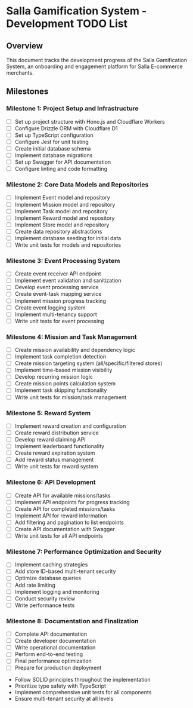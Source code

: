 # Salla Gamification System - Development TODO List

## Overview
This document tracks the development progress of the Salla Gamification System, an onboarding and engagement platform for Salla E-commerce merchants.

## Milestones

### Milestone 1: Project Setup and Infrastructure
- [ ] Set up project structure with Hono.js and Cloudflare Workers
- [ ] Configure Drizzle ORM with Cloudflare D1
- [ ] Set up TypeScript configuration
- [ ] Configure Jest for unit testing
- [ ] Create initial database schema
- [ ] Implement database migrations
- [ ] Set up Swagger for API documentation
- [ ] Configure linting and code formatting

### Milestone 2: Core Data Models and Repositories
- [ ] Implement Event model and repository
- [ ] Implement Mission model and repository
- [ ] Implement Task model and repository
- [ ] Implement Reward model and repository
- [ ] Implement Store model and repository
- [ ] Create data repository abstractions
- [ ] Implement database seeding for initial data
- [ ] Write unit tests for models and repositories

### Milestone 3: Event Processing System
- [ ] Create event receiver API endpoint
- [ ] Implement event validation and sanitization
- [ ] Develop event processing service
- [ ] Create event-task mapping service
- [ ] Implement mission progress tracking
- [ ] Create event logging system
- [ ] Implement multi-tenancy support
- [ ] Write unit tests for event processing

### Milestone 4: Mission and Task Management
- [ ] Create mission availability and dependency logic
- [ ] Implement task completion detection
- [ ] Create mission targeting system (all/specific/filtered stores)
- [ ] Implement time-based mission visibility
- [ ] Develop recurring mission logic
- [ ] Create mission points calculation system
- [ ] Implement task skipping functionality
- [ ] Write unit tests for mission/task management

### Milestone 5: Reward System
- [ ] Implement reward creation and configuration
- [ ] Create reward distribution service
- [ ] Develop reward claiming API
- [ ] Implement leaderboard functionality
- [ ] Create reward expiration system
- [ ] Add reward status management
- [ ] Write unit tests for reward system

### Milestone 6: API Development
- [ ] Create API for available missions/tasks
- [ ] Implement API endpoints for progress tracking
- [ ] Create API for completed missions/tasks
- [ ] Implement API for reward information
- [ ] Add filtering and pagination to list endpoints
- [ ] Create API documentation with Swagger
- [ ] Write unit tests for all API endpoints

### Milestone 7: Performance Optimization and Security
- [ ] Implement caching strategies
- [ ] Add store ID-based multi-tenant security
- [ ] Optimize database queries
- [ ] Add rate limiting
- [ ] Implement logging and monitoring
- [ ] Conduct security review
- [ ] Write performance tests

### Milestone 8: Documentation and Finalization
- [ ] Complete API documentation
- [ ] Create developer documentation
- [ ] Write operational documentation
- [ ] Perform end-to-end testing
- [ ] Final performance optimization
- [ ] Prepare for production deployment

- Follow SOLID principles throughout the implementation
- Prioritize type safety with TypeScript
- Implement comprehensive unit tests for all components
- Ensure multi-tenant security at all levels
